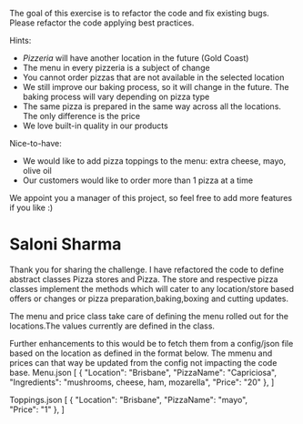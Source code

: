 The goal of this exercise is to refactor the code and fix existing bugs. Please refactor the code applying best practices.

Hints:
- _Pizzeria_ will have another location in the future (Gold Coast)
- The menu in every pizzeria is a subject of change
- You cannot order pizzas that are not available in the selected location
- We still improve our baking process, so it will change in the future. The baking process will vary depending on pizza type
- The same pizza is prepared in the same way across all the locations. The only difference is the price
- We love built-in quality in our products

Nice-to-have:
- We would like to add pizza toppings to the menu: extra cheese, mayo, olive oil
- Our customers would like to order more than 1 pizza at a time


We appoint you a manager of this project, so feel free to add more features if you like :)

Saloni Sharma
===========================================================================================================================================================================
Thank you for sharing the challenge.
I have refactored the code to define abstract classes Pizza stores and Pizza.
The store and respective pizza classes implement the methods which will cater to any location/store based offers or changes or pizza preparation,baking,boxing and cutting updates.

The menu and price class take care of defining the menu rolled out for the locations.The values currently are defined in the class.

Further enhancements to this would be to fetch them from a config/json file based on the location as defined in the format below.
The mmenu and prices can that way be updated from the config not impacting the code base.
Menu.json
[
  {
    "Location": "Brisbane",
    "PizzaName": "Capriciosa",
    "Ingredients": "mushrooms, cheese, ham, mozarella",
    "Price": "20"
  },
]

Toppings.json
[
  {
    "Location": "Brisbane",
    "PizzaName": "mayo",   
    "Price": "1"
  },
]
